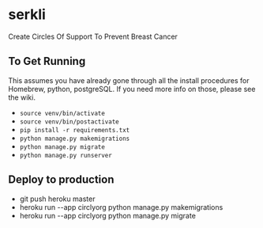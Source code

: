 # serkli
Create Circles Of Support To Prevent Breast Cancer

## To Get Running
This assumes you have already gone through all the install procedures for Homebrew, python, postgreSQL. If you need more info on those, please see the wiki.

* `source venv/bin/activate`
* `source venv/bin/postactivate`
* `pip install -r requirements.txt`
* `python manage.py makemigrations`
* `python manage.py migrate`
* `python manage.py runserver`

## Deploy to production

* git push heroku master
* heroku run --app circlyorg python manage.py makemigrations
* heroku run --app circlyorg python manage.py migrate
